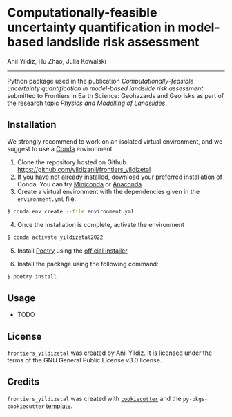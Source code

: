 # Computationally-feasible uncertainty quantification in model-based landslide risk assessment

Anil Yildiz, Hu Zhao, Julia Kowalski

----

Python package used in the publication *Computationally-feasible uncertainty quantification in model-based landslide risk assessment* submitted to Frontiers in Earth Science: Geohazards and Georisks as part of the research topic *Physics and Modelling of Landslides*.

## Installation

We strongly recommend to work on an isolated virtual environment, and we suggest to use a [Conda](https://docs.conda.io/en/latest/) environment.

1. Clone the repository hosted on Github https://github.com/yildizanil/frontiers_yildizetal
2. If you have not already installed, download your preferred installation of Conda. You can try [Miniconda](https://docs.conda.io/en/latest/miniconda.html) or [Anaconda](https://docs.anaconda.com/anaconda/install/index.html)
3. Create a virtual environment with the dependencies given in the ```environment.yml``` file.
```bash
$ conda env create --file environment.yml
```
4. Once the installation is complete, activate the environment
```bash
$ conda activate yildizetal2022
```
5. Install [Poetry](https://python-poetry.org/docs/basic-usage/) using the [official installer](https://python-poetry.org/docs/#installing-with-the-official-installer)

6. Install the package using the following command:

```bash
$ poetry install
```

## Usage

- TODO

## License

`frontiers_yildizetal` was created by Anil Yildiz. It is licensed under the terms of the GNU General Public License v3.0 license.

## Credits

`frontiers_yildizetal` was created with [`cookiecutter`](https://cookiecutter.readthedocs.io/en/latest/) and the `py-pkgs-cookiecutter` [template](https://github.com/py-pkgs/py-pkgs-cookiecutter).
